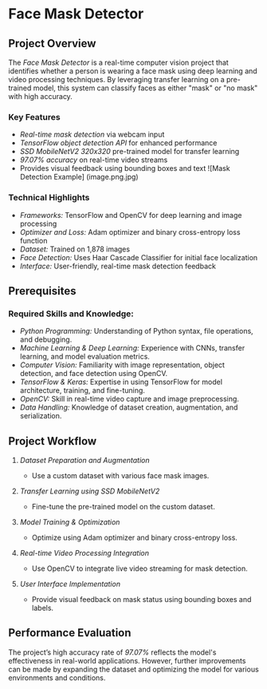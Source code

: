 # Face Mask Detector

## Project Overview
The *Face Mask Detector* is a real-time computer vision project that identifies whether a person is wearing a face mask using deep learning and video processing techniques. By leveraging transfer learning on a pre-trained model, this system can classify faces as either "mask" or "no mask" with high accuracy.

### Key Features
- *Real-time mask detection* via webcam input
- *TensorFlow object detection API* for enhanced performance
- *SSD MobileNetV2 320x320* pre-trained model for transfer learning
- *97.07% accuracy* on real-time video streams
- Provides visual feedback using bounding boxes and text
![Mask Detection Example] (image.png.jpg)
### Technical Highlights
- *Frameworks:* TensorFlow and OpenCV for deep learning and image processing
- *Optimizer and Loss:* Adam optimizer and binary cross-entropy loss function
- *Dataset:* Trained on 1,878 images
- *Face Detection:* Uses Haar Cascade Classifier for initial face localization
- *Interface:* User-friendly, real-time mask detection feedback

## Prerequisites

### Required Skills and Knowledge:
- *Python Programming:* Understanding of Python syntax, file operations, and debugging.
- *Machine Learning & Deep Learning:* Experience with CNNs, transfer learning, and model evaluation metrics.
- *Computer Vision:* Familiarity with image representation, object detection, and face detection using OpenCV.
- *TensorFlow & Keras:* Expertise in using TensorFlow for model architecture, training, and fine-tuning.
- *OpenCV:* Skill in real-time video capture and image preprocessing.
- *Data Handling:* Knowledge of dataset creation, augmentation, and serialization.

## Project Workflow

1. *Dataset Preparation and Augmentation*
   - Use a custom dataset with various face mask images.
   
2. *Transfer Learning using SSD MobileNetV2*
   - Fine-tune the pre-trained model on the custom dataset.

3. *Model Training & Optimization*
   - Optimize using Adam optimizer and binary cross-entropy loss.
   
4. *Real-time Video Processing Integration*
   - Use OpenCV to integrate live video streaming for mask detection.
   
5. *User Interface Implementation*
   - Provide visual feedback on mask status using bounding boxes and labels.

## Performance Evaluation
The project’s high accuracy rate of *97.07%* reflects the model's effectiveness in real-world applications. However, further improvements can be made by expanding the dataset and optimizing the model for various environments and conditions.
